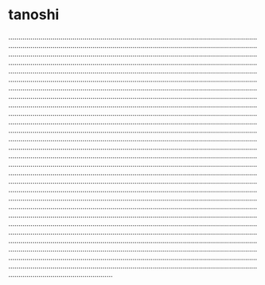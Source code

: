 # tanoshi
....................................................................................................................................................................................................................................................................................................................................................................................................................................................................................................................................................................................................................................................................................................................................................................................................................................................................................................................................................................................................................................................................................................................................................................................................................................................................................................................................................................................................................................................................................................................................................................................................................................................................................................................................................................................................................................................................................................................................................................................................................................................................................................................................................................................................................................................................................................................................................................................................................................................................................................................................................................................................................................................................................................................................................................................................................................................................................................................................................................................................................................................................................................................................................................................................................................................................................................................................................................................................................................................................................................................................................................................................................................................................